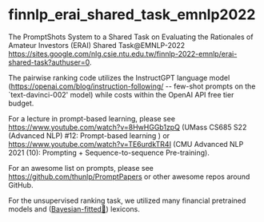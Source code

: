# finnlp_erai_shared_task_emnlp2022
The PromptShots System to a Shared Task on Evaluating the Rationales of Amateur Investors (ERAI) 
Shared Task@EMNLP-2022 https://sites.google.com/nlg.csie.ntu.edu.tw/finnlp-2022-emnlp/erai-shared-task?authuser=0.

The pairwise ranking code utilizes the InstructGPT language model (https://openai.com/blog/instruction-following/ -- few-shot prompts on the `text-davinci-002' model) while costs within the OpenAI API free tier budget.

For a lecture in prompt-based learning, please see https://www.youtube.com/watch?v=8HwHGGb1zpQ (UMass CS685 S22 (Advanced NLP) #12: Prompt-based learning
) or https://www.youtube.com/watch?v=TE6urdkTR4I (CMU Advanced NLP 2021 (10): Prompting + Sequence-to-sequence Pre-training). 

For an awesome list on prompts, please see https://github.com/thunlp/PromptPapers or other awesome repos around GitHub.

For the unsupervised ranking task, we utilized many financial pretrained models and (<a href="https://github.com/perathambkk/probabilistic-lexicon-classification/tree/4b4dc37ca16923bc57d7de9f81e19e9850f0d9d8">Bayesian-fitted🍴</a>) lexicons.
